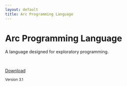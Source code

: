 ```yaml
---
layout: default
title: Arc Programming Language
---
```


<div class="hero-unit">
  <div class="text-center">
    <h1>Arc Programming Language</h1>
    <p>A language designed for exploratory programming.</p>
    <br/>
    <p><a class="btn btn-primary btn-large" href="http://ycombinator.com/arc/arc3.1.tar">Download</a></p>
    <p><small class="muted">Version 3.1</small></p>
  </div>
</div>
